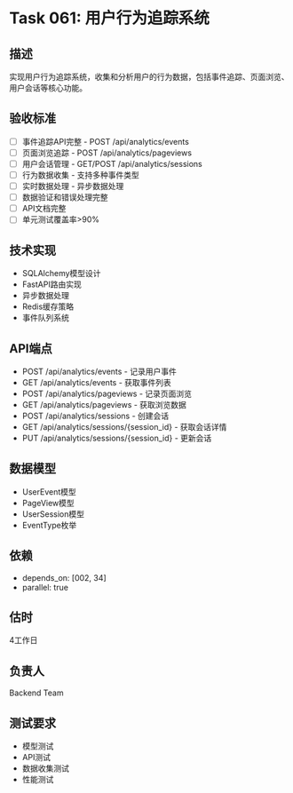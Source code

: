 # Task 061: 用户行为追踪系统

## 描述
实现用户行为追踪系统，收集和分析用户的行为数据，包括事件追踪、页面浏览、用户会话等核心功能。

## 验收标准
- [ ] 事件追踪API完整 - POST /api/analytics/events
- [ ] 页面浏览追踪 - POST /api/analytics/pageviews
- [ ] 用户会话管理 - GET/POST /api/analytics/sessions
- [ ] 行为数据收集 - 支持多种事件类型
- [ ] 实时数据处理 - 异步数据处理
- [ ] 数据验证和错误处理完整
- [ ] API文档完整
- [ ] 单元测试覆盖率>90%

## 技术实现
- SQLAlchemy模型设计
- FastAPI路由实现
- 异步数据处理
- Redis缓存策略
- 事件队列系统

## API端点
- POST /api/analytics/events - 记录用户事件
- GET /api/analytics/events - 获取事件列表
- POST /api/analytics/pageviews - 记录页面浏览
- GET /api/analytics/pageviews - 获取浏览数据
- POST /api/analytics/sessions - 创建会话
- GET /api/analytics/sessions/{session_id} - 获取会话详情
- PUT /api/analytics/sessions/{session_id} - 更新会话

## 数据模型
- UserEvent模型
- PageView模型
- UserSession模型
- EventType枚举

## 依赖
- depends_on: [002, 34]
- parallel: true

## 估时
4工作日

## 负责人
Backend Team

## 测试要求
- 模型测试
- API测试
- 数据收集测试
- 性能测试